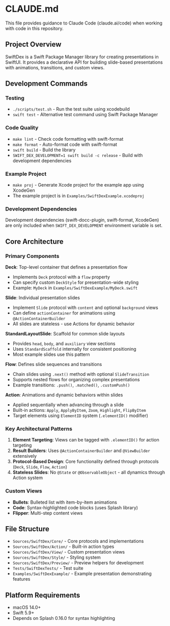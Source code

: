 # CLAUDE.md

This file provides guidance to Claude Code (claude.ai/code) when working with code in this repository.

## Project Overview

SwiftDex is a Swift Package Manager library for creating presentations in SwiftUI. It provides a declarative API for building slide-based presentations with animations, transitions, and custom views.

## Development Commands

### Testing
- `./scripts/test.sh` - Run the test suite using xcodebuild
- `swift test` - Alternative test command using Swift Package Manager

### Code Quality
- `make lint` - Check code formatting with swift-format
- `make format` - Auto-format code with swift-format
- `swift build` - Build the library
- `SWIFT_DEX_DEVELOPMENT=1 swift build -c release` - Build with development dependencies

### Example Project
- `make proj` - Generate Xcode project for the example app using XcodeGen
- The example project is in `Examples/SwiftDexExample.xcodeproj`

### Development Dependencies
Development dependencies (swift-docc-plugin, swift-format, XcodeGen) are only included when `SWIFT_DEX_DEVELOPMENT` environment variable is set.

## Core Architecture

### Primary Components

**Deck**: Top-level container that defines a presentation flow
- Implements `Deck` protocol with a `flow` property
- Can specify custom `DeckStyle` for presentation-wide styling
- Example: `MyDeck` in `Examples/SwiftDexExample/MyDeck.swift`

**Slide**: Individual presentation slides
- Implement `Slide` protocol with `content` and optional `background` views  
- Can define `actionContainer` for animations using `@ActionContainerBuilder`
- All slides are stateless - use Actions for dynamic behavior

**StandardLayoutSlide**: Scaffold for common slide layouts
- Provides `head`, `body`, and `auxiliary` view sections
- Uses `StandardScaffold` internally for consistent positioning
- Most example slides use this pattern

**Flow**: Defines slide sequences and transitions
- Chain slides using `.next()` method with optional `SlideTransition`
- Supports nested flows for organizing complex presentations
- Example transitions: `.push()`, `.matched()`, `.customPush()`

**Action**: Animations and dynamic behaviors within slides
- Applied sequentially when advancing through a slide
- Built-in actions: `Apply`, `ApplyByItem`, `Zoom`, `Highlight`, `FlipByItem`
- Target elements using `ElementID` system (`.elementID()` modifier)

### Key Architectural Patterns

1. **Element Targeting**: Views can be tagged with `.elementID()` for action targeting
2. **Result Builders**: Uses `@ActionContainerBuilder` and `@ViewBuilder` extensively  
3. **Protocol-Based Design**: Core functionality defined through protocols (`Deck`, `Slide`, `Flow`, `Action`)
4. **Stateless Slides**: No `@State` or `@ObservableObject` - all dynamics through Action system

### Custom Views
- **Bullets**: Bulleted list with item-by-item animations
- **Code**: Syntax-highlighted code blocks (uses Splash library)
- **Flipper**: Multi-step content views

## File Structure
- `Sources/SwiftDex/Core/` - Core protocols and implementations
- `Sources/SwiftDex/Action/` - Built-in action types  
- `Sources/SwiftDex/View/` - Custom presentation views
- `Sources/SwiftDex/Style/` - Styling system
- `Sources/SwiftDex/Preview/` - Preview helpers for development
- `Tests/SwiftDexTests/` - Test suite
- `Examples/SwiftDexExample/` - Example presentation demonstrating features

## Platform Requirements
- macOS 14.0+
- Swift 5.9+
- Depends on Splash 0.16.0 for syntax highlighting